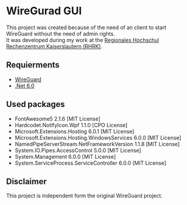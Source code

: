 # WireGurad GUI

This project was created because of the need of an client to start WireGuard without the need of admin rights.\
It was developed during my work at the [Regionales Hochschul Rechenzentrum Kaiserslautern (RHRK)](https://www.rhrk.uni-kl.de/).

## Requierments
* [WireGuard](https://www.wireguard.com/)
* [.Net 6.0](https://dotnet.microsoft.com/en-us/)

## Used packages
* FontAwesome5 2.1.6 [MIT License]
* Hardcodet.NotifyIcon.Wpf 1.1.0 [CPO License]
* Microsoft.Extensions.Hosting 6.0.1 [MIT License]
* Microsoft.Extensions.Hosting.WindowsServices 6.0.0 [MIT License]
* NamedPipeServerStream.NetFrameworkVersion 1.1.8 [MIT License]
* System.IO.Pipes.AccessControl 5.0.0 [MIT License]
* System.Management 6.0.0 [MIT License]
* System.ServiceProcess.ServiceController 6.0.0 [MIT License]

## Disclaimer

This project is independent form the original WireGuard project.